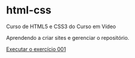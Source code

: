 # html-css
 Curso de HTML5 e CSS3 do Curso em Vídeo

 Aprendendo a criar sites e gerenciar o repositório.

 <a href="https://micheloduarte.github.io/html-css/exercícios/ex001/index.html">Executar o exercício 001</a>
